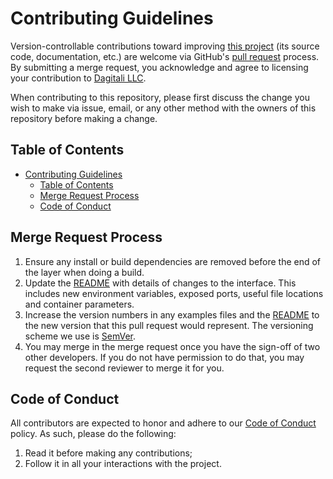 # Contributing Guidelines

Version-controllable contributions toward improving [this project][README] (its source code,
documentation, etc.) are welcome via GitHub's [pull request] process.  By submitting a merge
request, you acknowledge and agree to licensing your contribution to [Dagitali LLC][owner].

When contributing to this repository, please first discuss the change you wish to make via issue,
email, or any other method with the owners of this repository before making a change.

## Table of Contents

- [Contributing Guidelines](#contributing-guidelines)
  - [Table of Contents](#table-of-contents)
  - [Merge Request Process](#merge-request-process)
  - [Code of Conduct](#code-of-conduct)

## Merge Request Process

1. Ensure any install or build dependencies are removed before the end of the layer when doing a
   build.
2. Update the [README] with details of changes to the interface.  This includes new environment
   variables, exposed ports, useful file locations and container parameters.
3. Increase the version numbers in any examples files and the [README] to the new version that this
   pull request would represent.  The versioning scheme we use is [SemVer].
4. You may merge in the merge request once you have the sign-off of two other developers.  If you do
   not have permission to do that, you may request the second reviewer to merge it for you.

## Code of Conduct

All contributors are expected to honor and adhere to our [Code of Conduct] policy.  As such, please
do the following:

1. Read it before making any contributions;
2. Follow it in all your interactions with the project.

[Code of Conduct]: CODE_OF_CONDUCT.md
[owner]: https://dagitali.com
[pull request]: https://github.com/Dagitali/SwiftFoundationHelpers/pulls
[README]: README.md
[SemVer]: http://semver.org
